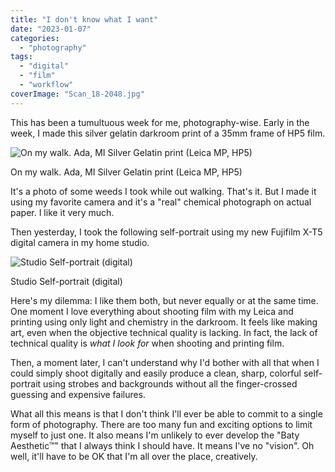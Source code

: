 ```yaml
---
title: "I don't know what I want"
date: "2023-01-07"
categories:
  - "photography"
tags:
  - "digital"
  - "film"
  - "workflow"
coverImage: "Scan_18-2048.jpg"
---
```


This has been a tumultuous week for me, photography-wise. Early in the week, I made this silver gelatin darkroom print of a 35mm frame of HP5 film.

![On my walk. Ada, MI Silver Gelatin print (Leica MP, HP5)](/img/2023/Scan_18-2048.jpg)

On my walk. Ada, MI Silver Gelatin print (Leica MP, HP5)

It's a photo of some weeds I took while out walking. That's it. But I made it using my favorite camera and it's a "real" chemical photograph on actual paper. I like it very much.

Then yesterday, I took the following self-portrait using my new Fujifilm X-T5 digital camera in my home studio.

![Studio Self-portrait (digital)](/img/2023/20230105-FXT50394-2048.jpg)

Studio Self-portrait (digital)

Here's my dilemma: I like them both, but never equally or at the same time. One moment I love everything about shooting film with my Leica and printing using only light and chemistry in the darkroom. It feels like making art, even when the objective technical quality is lacking. In fact, the lack of technical quality is _what I look for_ when shooting and printing film.

Then, a moment later, I can't understand why I'd bother with all that when I could simply shoot digitally and easily produce a clean, sharp, colorful self-portrait using strobes and backgrounds without all the finger-crossed guessing and expensive failures.

What all this means is that I don't think I'll ever be able to commit to a single form of photography. There are too many fun and exciting options to limit myself to just one. It also means I'm unlikely to ever develop the "Baty Aesthetic™" that I always think I should have. It means I've no "vision". Oh well, it'll have to be OK that I'm all over the place, creatively.
